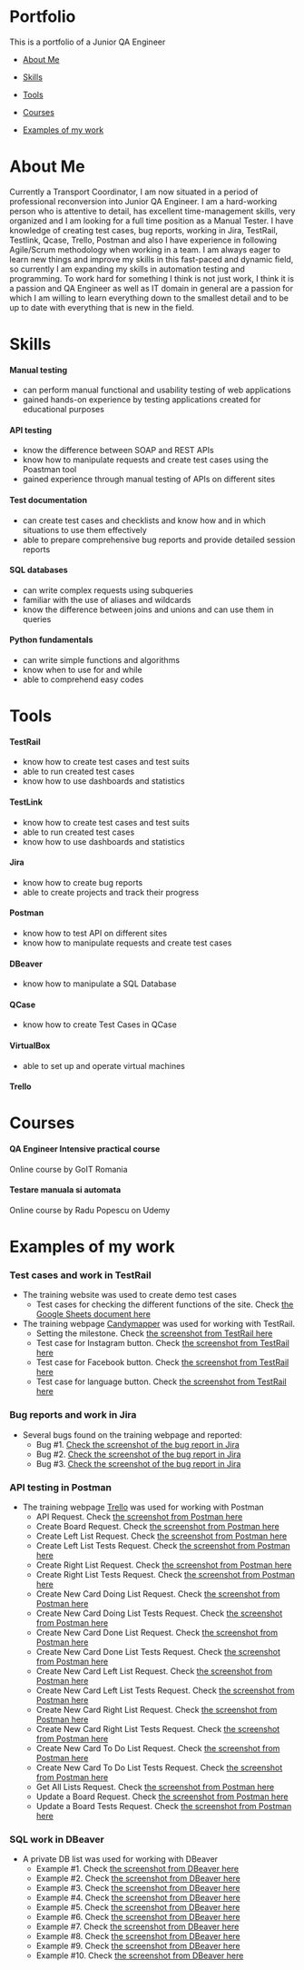 # Portfolio
This is a portfolio of a Junior QA Engineer

* [About Me](https://github.com/patakizoltandaniel/Portfolio/edit/main/README.md#about-me)

* [Skills](https://github.com/patakizoltandaniel/Portfolio/edit/main/README.md#skills)

* [Tools](https://github.com/patakizoltandaniel/Portfolio/edit/main/README.md#tools)

* [Courses](https://github.com/patakizoltandaniel/Portfolio/edit/main/README.md#courses)

* [Examples of my work](https://github.com/patakizoltandaniel/Portfolio/edit/main/README.md#examplesofmywork)

# About Me
  Currently a Transport Coordinator, I am now situated in a period of professional reconversion into Junior QA Engineer. I am a hard-working person who is attentive to detail, has excellent time-management       skills, very organized and I am looking for a full time position as a Manual Tester. I have knowledge of creating test cases, bug reports, working in Jira, TestRail, Testlink, Qcase, Trello, Postman and also I have experience in following Agile/Scrum methodology when working in a team. I am always eager to learn new things and improve my skills in this fast-paced and dynamic field, so currently I am expanding my skills in automation testing and programming. To work hard for something I think is not just work, I think it is a passion and QA Engineer as well as IT domain in general are a passion for which I am willing to learn everything down to the smallest detail and to be up to date with everything that is new in the field.

# Skills
  #### Manual testing
  * can perform manual functional and usability testing of web applications
  * gained hands-on experience by testing applications created for educational purposes
  #### API testing
  * know the difference between SOAP and REST APIs
  * know how to manipulate requests and create test cases using the Poastman tool
  * gained experience through manual testing of APIs on different sites
  #### Test documentation
  * can create test cases and checklists and know how and in which situations to use them effectively
  * able to prepare comprehensive bug reports and provide detailed session reports
  #### SQL databases
  * can write complex requests using subqueries
  * familiar with the use of aliases and wildcards
  * know the difference between joins and unions and can use them in queries
  #### Python fundamentals 
  * can write simple functions and algorithms
  * know when to use for and while
  * able to comprehend easy codes
# Tools
  #### TestRail
  * know how to create test cases and test suits
  * able to run created test cases
  * know how to use dashboards and statistics
  #### TestLink
  * know how to create test cases and test suits
  * able to run created test cases
  * know how to use dashboards and statistics
  #### Jira
  * know how to create bug reports
  * able to create projects and track their progress
  #### Postman
  * know how to test API on different sites
  * know how to manipulate requests and create test cases
  #### DBeaver
  * know how to manipulate a SQL Database
  #### QCase
  * know how to create Test Cases in QCase
  #### VirtualBox
  * able to set up and operate virtual machines
  #### Trello
# Courses
  #### QA Engineer Intensive practical course 
  Online course by GoIT Romania
  #### Testare manuala si automata 
  Online course by Radu Popescu on Udemy
# Examples of my work
  ### Test cases and work in TestRail
  * The training website was used to create demo test cases
      * Test cases for checking the different functions of the site. Check [the Google Sheets document here](https://docs.google.com/spreadsheets/d/13etImUhTp_H2RRsMPCOn6WYypG-avxqU/edit?usp=sharing&ouid=109221466613415352149&rtpof=true&sd=true)
  * The training webpage [Candymapper](https://candymapper.com/) was used for working with TestRail.
      * Setting the milestone. Check [the screenshot from TestRail here](https://drive.google.com/file/d/1X9H6KsISblMhEHP1PRyeEAvAt26-TPnI/view?usp=sharing)
      * Test case for Instagram button. Check [the screenshot from TestRail here](https://drive.google.com/file/d/1HYbKtpenTr_8dFnydNR6sCkVKQQuMjzb/view?usp=sharing)
      * Test case for Facebook button. Check [the screenshot from TestRail here](https://drive.google.com/file/d/1pwzy3ewO8QJTil9DRxLJV5nZCbV3ChL3/view?usp=sharing)
      * Test case for language button. Check [the screenshot from TestRail here](https://drive.google.com/file/d/1d5QLYyckJdgSk6wZaBe9utQRuabnEgLA/view?usp=sharing)
  ### Bug reports and work in Jira
  * Several bugs found on the training webpage and reported:
      * Bug #1. [Check the screenshot of the bug report in Jira](https://drive.google.com/file/d/1MLAkk9TJeVD3bW0QSo_dKyeescwEQwwu/view?usp=sharing)
      * Bug #2. [Check the screenshot of the bug report in Jira](https://drive.google.com/file/d/1KNYTgrF6cu-s-bL2s3JOcDnZpxqn9VC6/view?usp=sharing)
      * Bug #3. [Check the screenshot of the bug report in Jira](https://drive.google.com/file/d/1FGxSsyVy3ryNIrFdGWgZzmzcqA-eEFuW/view?usp=sharing)
  ### API testing in Postman
  * The training webpage [Trello](https://trello.com/) was used for working with Postman
       * API Request. Check [the screenshot from Postman here](https://drive.google.com/file/d/1WBiqHxevr_F-4XLdb_j3LOYaNPwoQtSS/view?usp=sharing)
       * Create Board Request. Check [the screenshot from Postman here](https://drive.google.com/file/d/1nTW5dGD6YF-CZuczVRu1CYufTf8g8jcc/view?usp=sharing)
       * Create Left List Request. Check [the screenshot from Postman here](https://drive.google.com/file/d/1RYAb1jOXz1ekzOnLiQqBDPNl3ZTSskts/view?usp=sharing)
       * Create Left List Tests Request. Check [the screenshot from Postman here](https://drive.google.com/file/d/1NbOVSZVyR_u6GIExuumRMvzrKhPhF-Xv/view?usp=sharing)
       * Create Right List Request. Check [the screenshot from Postman here](https://drive.google.com/file/d/1IArhmMlK7iaea1eO7r4cux-sK6U55fP2/view?usp=sharing)
       * Create Right List Tests Request. Check [the screenshot from Postman here](https://drive.google.com/file/d/1rdHqS3D6XBaf7Bge82j8BjTBIHZLDCFv/view?usp=sharing)
       * Create New Card Doing List Request. Check [the screenshot from Postman here](https://drive.google.com/file/d/1Sf3pL1m-pnJl0Hr4YgZn-wMyvIid7pz7/view?usp=sharing)
       * Create New Card Doing List Tests Request. Check [the screenshot from Postman here](https://drive.google.com/file/d/1V_Xzxw4LgPN9Qpwo0d6KZa3fQ7eA--qN/view?usp=sharing)
       * Create New Card Done List Request. Check [the screenshot from Postman here](https://drive.google.com/file/d/17G1qTMOumNyj0Dc-BOMgc8nAHLF79T3f/view?usp=sharing)
       * Create New Card Done List Tests Request. Check [the screenshot from Postman here](https://drive.google.com/file/d/1DfgwLJDSamzqlEyXOKjEyfikFYguyou4/view?usp=sharing)
       * Create New Card Left List Request. Check [the screenshot from Postman here](https://drive.google.com/file/d/1brj_K-BO0gdR2LtwGgKh16raizAh8ntU/view?usp=sharing)
       * Create New Card Left List Tests Request. Check [the screenshot from Postman here](https://drive.google.com/file/d/1i4wKXMUbEO28asukugIGoA6B2YHBgj7k/view?usp=sharing)
       * Create New Card Right List Request. Check [the screenshot from Postman here](https://drive.google.com/file/d/1U6u_LWojQb-wLh2WOI7PwTU6Rf8lntbB/view?usp=sharing)
       * Create New Card Right List Tests Request. Check [the screenshot from Postman here](https://drive.google.com/file/d/1y75DxuL5yVZ4Tr3Rl1GAMRtArBWlesU8/view?usp=sharing)
       * Create New Card To Do List Request. Check [the screenshot from Postman here](https://drive.google.com/file/d/1vk23NdDsrsmEsayxtOiAfnwaGL-6Pc8x/view?usp=sharing)
       * Create New Card To Do List Tests Request. Check [the screenshot from Postman here](https://drive.google.com/file/d/1q-CAiXmf0SNgpNxc9LhlW-28IqNB7boS/view?usp=sharing)
       * Get All Lists Request. Check [the screenshot from Postman here](https://drive.google.com/file/d/18BFmBa3E0QGLORR4ExVMp80ta-w2WCvx/view?usp=sharing)
       * Update a Board Request. Check [the screenshot from Postman here](https://drive.google.com/file/d/1OOUo_ryBQ0bGtReQztVvfx9GK0NM0E41/view?usp=sharing)
       * Update a Board Tests Request. Check [the screenshot from Postman here](https://drive.google.com/file/d/1736_OWh_Yn6NLrZjlbVNItPT8d0qLzcp/view?usp=sharing)
  ### SQL work in DBeaver
  * A private DB list was used for working with DBeaver
       * Example #1. Check [the screenshot from DBeaver here](https://drive.google.com/file/d/1zg6YxJ5d12ow9gXN2CDqnogsR3Bto4ih/view?usp=sharing)
       * Example #2. Check [the screenshot from DBeaver here](https://drive.google.com/file/d/1ukZ5ZsaR8cGPl13yIZId1u22FpSQy7tN/view?usp=sharing)
       * Example #3. Check [the screenshot from DBeaver here](https://drive.google.com/file/d/1s8ANl7amkFRSorFrpRUuC5nt19x0QCXp/view?usp=sharing)
       * Example #4. Check [the screenshot from DBeaver here](https://drive.google.com/file/d/1TVy9IxZTAAJW1z6rs51sLMLR7Bem-XUe/view?usp=sharing)
       * Example #5. Check [the screenshot from DBeaver here](https://drive.google.com/file/d/1UD2EPo8aX6HEQ4pYhqShGl92Af2qVbkZ/view?usp=sharing)
       * Example #6. Check [the screenshot from DBeaver here](https://drive.google.com/file/d/1-E7Gnxh-nShuu7p6TsZhHqoFxFbtlq_f/view?usp=sharing)
       * Example #7. Check [the screenshot from DBeaver here](https://drive.google.com/file/d/12ZCcCWkXbTk9xPDacXwQ0BVrfy7CqEQs/view?usp=sharing)
       * Example #8. Check [the screenshot from DBeaver here](https://drive.google.com/file/d/1sXNM4Nj4tfKmKRsM_uAn2q03beNgYe5p/view?usp=sharing)
       * Example #9. Check [the screenshot from DBeaver here](https://drive.google.com/file/d/1uIzI44Rz05VuxeByDQisoUz1saqNK3G3/view?usp=sharing)
       * Example #10. Check [the screenshot from DBeaver here](https://drive.google.com/file/d/1YaDDlaOyFaZBt0o8M4SxDZGZDH2HkBUw/view?usp=sharing)
